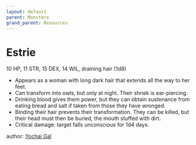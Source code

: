 ```yaml
---
layout: default
parent: Monsters
grand_parent: Resources
---
```

# Estrie
10 HP, 11 STR, 15 DEX, 14 WIL, draining hair (1d8)
- Appears as a woman with long dark hair that extends all the way to her feet.
- Can transform into owls, but only at night. Their shriek is ear-piercing.
- Drinking blood gives them power, but they can obtain sustenance from eating bread and salt if taken from those they have wronged.
- Binding their hair prevents their transformation. They can be killed, but their head must then be buried, the mouth stuffed with dirt.  
- Critical damage: target falls unconscious for 1d4 days.


author: [Yochai Gal](https://newschoolrevolution.com)
